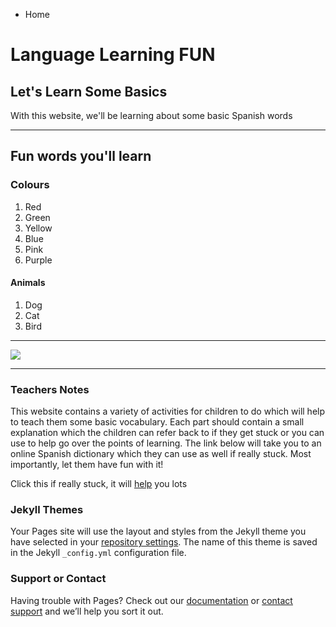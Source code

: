 <ul class="breadcrumb">
  <li>Home</li>
</ul>

<h1>Language Learning FUN</h1>
<h2>Let's Learn Some Basics</h2>
<p>With this website, we'll be learning about some basic Spanish words </p>

<hr>
<h2>Fun words you'll learn</h2>
<h3>Colours</h3>

<ol>
  <li>Red</li>
  <li>Green</li>
  <li>Yellow</li>
  <li>Blue</li>
  <li>Pink</li>
  <li>Purple</li>
</ol>
<h4>Animals</h4>
<ol>
  <li>Dog</li>
  <li>Cat</li>
  <li>Bird</li>
</ol>

<hr>


<img src="https://upload.wikimedia.org/wikipedia/commons/thumb/b/bc/Face-grin.svg/2000px-Face-grin.svg.png" />

<hr>

<h3>Teachers Notes</h3>
<p>This website contains a variety of activities for children to do which will help to teach them some basic vocabulary. Each part should contain a small explanation which the children can refer back to if they get stuck or you can use to help go over the points of learning. The link below will take you to an online Spanish dictionary which they can use as well if really stuck. Most importantly, let them have fun with it! </p>

<p>Click this if really stuck, it will <a href="https://www.youtube.com/?hl=en-GB&gl=GB"> help</a> you lots</p>



### Jekyll Themes

Your Pages site will use the layout and styles from the Jekyll theme you have selected in your [repository settings](https://github.com/malachirandell/test/settings). The name of this theme is saved in the Jekyll `_config.yml` configuration file.

### Support or Contact

Having trouble with Pages? Check out our [documentation](https://help.github.com/categories/github-pages-basics/) or [contact support](https://github.com/contact) and we’ll help you sort it out.

